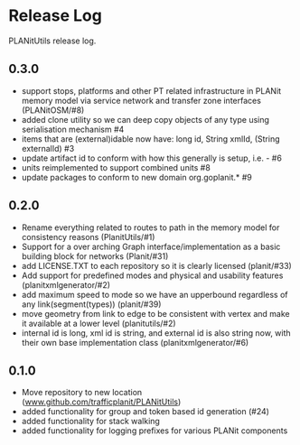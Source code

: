 # Release Log

PLANitUtils release log.

## 0.3.0

* support stops, platforms and other PT related infrastructure in PLANit memory model via service network and transfer zone interfaces (PLANitOSM/#8)
* added clone utility so we can deep copy objects of any type using serialisation mechanism #4
* items that are (external)idable now have: long id, String xmlId, (String externalId) #3
* update artifact id to conform with how this generally is setup, i.e. <application>-<subrepo> #6
* units reimplemented to support combined units #8
* update packages to conform to new domain org.goplanit.* #9


## 0.2.0

* Rename everything related to routes to path in the memory model for consistency reasons (PlanitUtils/#1)
* Support for a over arching Graph interface/implementation as a basic building block for networks (Planit/#31)
* add LICENSE.TXT to each repository so it is clearly licensed (planit/#33)
* Add support for predefined modes and physical and usability features (planitxmlgenerator/#2)
* add maximum speed to mode so we have an upperbound regardless of any link(segment(types)) (planit/#39)
* move geometry from link to edge to be consistent with vertex and make it available at a lower level (planitutils/#2)
* internal id is long, xml id is string, and external id is also string now, with their own base implementation class (planitxmlgenerator/#6)

## 0.1.0

* Move repository to new location (www.github.com/trafficplanit/PLANitUtils)
* added functionality for group and token based id generation (#24)
* added functionality for stack walking
* added functionality for logging prefixes for various PLANit components

